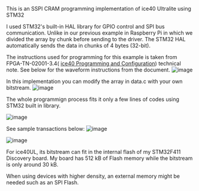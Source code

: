 This is an SSPI CRAM programming implementation of ice40 Ultralite using STM32

I used STM32's built-in HAL library for GPIO control and SPI bus communication. Unlike in our previous example in Raspberry Pi in which we divided the array by chunk before sending to the driver. The STM32 HAL automatically sends the data in chunks of 4 bytes (32-bit).

The instructions used for programming for this example is taken from FPGA-TN-02001-3.4( [ice40 Programming and Configuration](https://www.latticesemi.com/view_document?document_id=46502)) technical note. See below for the waveform instructions from the document.
![image](https://github.com/user-attachments/assets/d2f8afd1-0711-4ea5-af9f-bec0dd8c61b2)

In this implementation you can modify the array in data.c with your own bitstream. 
![image](https://github.com/user-attachments/assets/b7d6c45a-c028-4559-ae0d-efc05de4a22c)

The whole programmign process fits it only a few lines of codes using STM32 built in library.

![image](https://github.com/user-attachments/assets/337b3edb-9a3f-4543-8e7b-ffcca50bdb77)

See sample transactions below:
![image](https://github.com/user-attachments/assets/4acb897c-8715-405a-9849-af59c747271c)


![image](https://github.com/user-attachments/assets/1f89b301-61ad-4cc5-a2d0-a3b4c03e9a71)

For ice40UL, its bitstream can fit in the internal flash of my STM32F411 Discovery board. My board  has 512 kB of Flash memory while the bitstream is only around 30 kB. 

When using devices with higher density, an external memory might be needed such as an SPI Flash.
